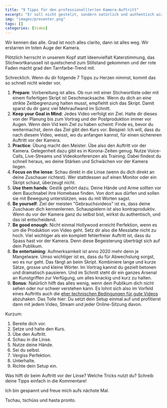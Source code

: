 ```yaml
---
title: "9 Tipps für den professionell(er)en Kamera-Auftritt"
excerpt: "Er soll nicht gestelzt, sondern natürlich und authentisch wirken, der Auftritt vor der Kamera. Wie man dieses Ziel erreicht, erfährst du in diesem Post."
img: "images/presenter.png"
tags: []
categories: [Video]
---
```



Wir kennen das alle. Grad ist noch alles clarito, dann ist alles weg. Wir erstarren im toten Auge der Kamera.

Plötzlich herrscht in unserem Kopf statt Ideenvielfalt Katerstimmung, das Stichwortkarussell ist quietschend zum Stillstand gekommen und der rote Faden macht grad den Tarnfarbe-Trend mit.

Schrecklich. Wenn du dir folgende 7 Tipps zu Herzen nimmst, kommt das so schnell nicht wieder vor.

1. **Prepare**: Vorbereitung ist alles. Ob nun mit einer Stichwortliste oder mit einem fixfertigen Skript ist Geschmacksache. Wenn du dich an eine strikte Zeitbegrenzung halten musst, empfiehlt sich das Skript. Damit sparst du dir ganz viel Mehraufwand im Schnitt.
2. **Keep your Goal in Mind**: Jedes Video verfolgt ein Ziel. Halte dir dieses von der Planung bis zum Vortrag und der Postproduktion immer vor Augen. Wenn dein Vid kein Ziel zu haben scheint: Finde es, bevor du weitermachst, denn das Ziel gibt den Kurs vor. Beispiel: Ich will, dass du nach diesem Video, weisst, wo du anfangen kannst, für einen sichereren Auftritt vor der Kamera.
3. **Practice**: Übung macht den Meister. Übe also den Auftritt vor der Kamera. Gelegenheit dazu gibt es in Korona-Zeiten genug. Nutze Voice-Calls, Live-Streams und Videokonferenzen als Training. Dabei findest du schnell heraus, wo deine Stärken und Schwächen vor der Kamera liegen.
4. **Focus on the lense**: Schau direkt in die Linse (wenn du dich direkt an deine Zuschauer richtest). Wer stattdessen auf einen Monitor oder ein Skript schaut, überzeugt nicht.
5. **Use them hands**: Gestik gehört dazu. Deine Hände und Arme sollten vor dem Bauchnabel ihre Homebase finden. Von dort aus dürfen und sollen sie mit Bewegung unterstützen, was du mit Worten sagst.
6. **Be yourself**: Ziel der meisten "Gebrauchsvideos" ist es, dass deine Zuschauer dich kennenlernen. Schauspielern ist also kontraproduktiv. Wenn du vor der Kamera ganz du selbst bist, wirkst du authentisch, und das ist entscheidend.
7. **Be good enough**: Nicht einmal Hollywood erreicht Perfektion, wenn es um die Produktion von Video geht. Setz dir also die Messlatte nicht zu hoch. Viel wichtiger als ein komplett fehlerfreier Auftritt ist, dass du Spass hast vor der Kamera. Denn diese Begeisterung überträgt sich auf dein Publikum.
8. **Be entertaining**: Aufmerksamkeit ist anno 2020 mehr denn je Mangelware. Umso wichtiger ist es, dass du für Abwechslung sorgst, wo es nur geht. Das fängt an beim Skript. Kombiniere lange und kurze Sätze, grosse und kleine Wörter. Im Vortrag kannst du gezielt betonen und dramatisch pausieren. Und im Schnitt steht dir ein ganzes Arsenal an Kunstgriffen zur Verfügung, um alles knackig und kurz zu halten.
9. **Bonus**: Natürlich hilft das alles wenig, wenn dein Publikum dich nicht sehen oder nur schwer verstehen kann. Es lohnt sich also im Vorfeld eines Auftritts auch die [eher technischen Bedingungen für gute Videos](/einfach-besser-video/) abzuhaken. Das Tolle hier: Du setzt dein Setup einmal auf und profitierst dann mit jedem Video, Stream und jeder Online-Sitzung davon.

Kurzum: 

1. Bereite dich vor.
2. Setze und halte den Kurs.
3. Übe den Auftritt.
4. Schau in die Linse.
5. Nutze deine Hände.
6. Sei du selbst.
7. Vergiss Perfektion.
8. Unterhalte. 
9. Richte dein Setup ein.

Was hilft dir beim Auftritt vor der Linse? Welche Tricks nutzt du? Schreib deine Tipps einfach in die Kommentare! 

Ich bin gespannt und freue mich aufs nächste Mal.

Tschau, tschüss und hasta pronto.
